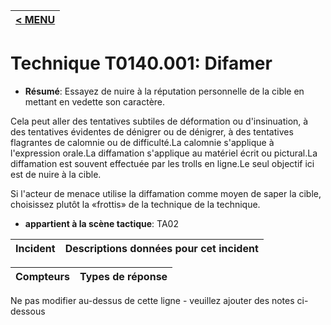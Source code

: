 |[< MENU](../../README.md)|
|---|
# Technique T0140.001: Difamer

* **Résumé**: Essayez de nuire à la réputation personnelle de la cible en mettant en vedette son caractère.

Cela peut aller des tentatives subtiles de déformation ou d'insinuation, à des tentatives évidentes de dénigrer ou de dénigrer, à des tentatives flagrantes de calomnie ou de difficulté.La calomnie s'applique à l'expression orale.La diffamation s'applique au matériel écrit ou pictural.La diffamation est souvent effectuée par les trolls en ligne.Le seul objectif ici est de nuire à la cible.

Si l'acteur de menace utilise la diffamation comme moyen de saper la cible, choisissez plutôt la «frottis» de la technique de la technique.

* **appartient à la scène tactique**: TA02


|Incident |Descriptions données pour cet incident |
|-------- |-------------------- |



|Compteurs |Types de réponse |
|-------- |-------------- |


Ne pas modifier au-dessus de cette ligne - veuillez ajouter des notes ci-dessous